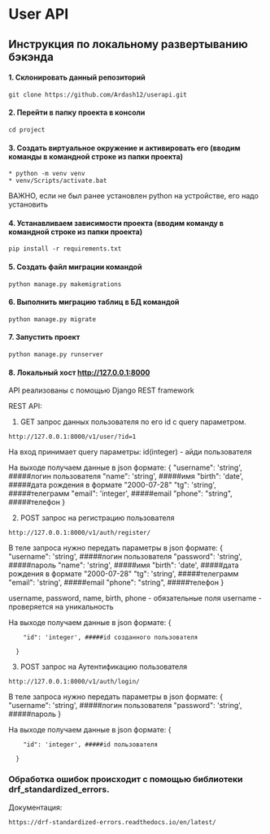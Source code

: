 # User API

## Инструкция по локальному развертыванию бэкэнда

#### 1. Cклонировать данный репозиторий

```
git clone https://github.com/Ardash12/userapi.git
``` 
#### 2. Перейти в папку проекта в консоли

```
cd project
```

#### 3. Создать виртуальное окружение и активировать его (вводим команды в командной строке из папки проекта)

```
* python -m venv venv
* venv/Scripts/activate.bat
```
ВАЖНО, если не был ранее установлен python на устройстве, его надо установить

#### 4. Устанавливаем зависимости проекта (вводим команду в командной строке из папки проекта)

```
pip install -r requirements.txt

```
#### 5. Создать файл миграции командой 

```
python manage.py makemigrations

```
#### 6. Выполнить миграцию таблиц в БД командой

```
python manage.py migrate

```
#### 7. Запустить проект

```
python manage.py runserver

```
#### 8. Локальный хост http://127.0.0.1:8000 

API реализованы с помощью Django REST framework

REST API:
1. GET запрос данных пользователя по его id c query параметром.
  
  ```
  http://127.0.0.1:8000/v1/user/?id=1
  
  ```
На вход принимает query параметры:
      id(integer) - айди пользователя

На выходе получаем данные в json формате:
      {
        "username": 'string', #####логин пользователя
        "name": 'string', #####имя
        "birth": 'date', #####дата рождения в формате "2000-07-28"
        "tg": 'string', #####телеграмм
        "email": 'integer', #####email
        "phone": "string", #####телефон
      }      

2. POST запрос на регистрацию пользователя
  
  ```
  http://127.0.0.1:8000/v1/auth/register/
  
  ```
В теле запроса нужно передать параметры в json формате:
      {
        "username": 'string', #####логин пользователя
        "password": 'string', #####пароль
        "name": 'string', #####имя
        "birth": 'date', #####дата рождения в формате "2000-07-28"
        "tg": 'string', #####телеграмм
        "email": 'string', #####email
        "phone": "string", #####телефон
      }

  username, password, name, birth, phone - обязательные поля
  username - проверяется на уникальность


На выходе получаем данные в json формате:
      {

        "id": 'integer', #####id созданного пользователя

      }     

3. POST запрос на Аутентификацию пользователя
  
  ```
  http://127.0.0.1:8000/v1/auth/login/
  
  ```
В теле запроса нужно передать параметры в json формате:
      {
        "username": 'string', #####логин пользователя
        "password": 'string', #####пароль
      }

На выходе получаем данные в json формате:
      {

        "id": 'integer', #####id пользователя

      }     

### Обработка ошибок происходит с помощью библиотеки drf_standardized_errors.

  Документация:
  
  ```
  https://drf-standardized-errors.readthedocs.io/en/latest/

  ```

